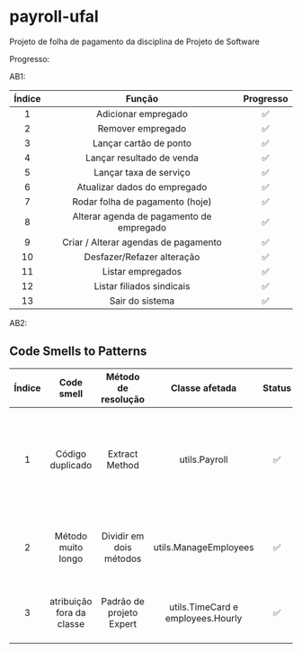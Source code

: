 # payroll-ufal
Projeto de folha de pagamento da disciplina de Projeto de Software

Progresso:

AB1:

| Índice   |          Função                        | Progresso |
|:--------:|:--------------------------------------:|:---------:|
|     1    |  Adicionar empregado                   |     ✅    |
|     2    |  Remover empregado                     |     ✅    |
|     3    |  Lançar cartão de ponto                |     ✅    |
|     4    |  Lançar resultado de venda             |     ✅    |
|     5    |  Lançar taxa de serviço                |     ✅    |
|     6    |  Atualizar dados do empregado          |     ✅    |
|     7    |  Rodar folha de pagamento (hoje)       |     ✅    |
|     8    |  Alterar agenda de pagamento de empregado |     ✅    |
|     9    |  Criar / Alterar agendas de pagamento  |     ✅    |
|    10    |  Desfazer/Refazer alteração            |     ✅    |
|    11    |  Listar empregados                     |     ✅    |
|    12    |  Listar filiados sindicais             |     ✅    |
|    13    |  Sair do sistema                       |     ✅    |

AB2:
## Code Smells to Patterns
| Índice   |     Code smell      |     Método de resolução |  Classe afetada | Status | Commit |
|:--------:|:-------------------:|:-----------------------:|:---------------:|:------:|:------:|
|     1    |  Código duplicado   |     Extract Method      |     utils.Payroll     |  ✅    | [76a93a1 - refactoring using Extract Method to eliminate duplicated code](https://github.com/edubarr/payroll-ufal/commit/76a93a108ee600e113a0784f2321c2ed7205e9ef) |
|     2    |  Método muito longo | Dividir em dois métodos | utils.ManageEmployees |  ✅    | [b11e349 - refactoring to avoid long method](https://github.com/edubarr/payroll-ufal/commit/b11e349ea86d6c660757ad0e97687786f5db4b56) |
|     3    |  atribuição fora da classe | Padrão de projeto Expert | utils.TimeCard e employees.Hourly |  ✅    | [f91f0d5 - refactoring to avoid long method](https://github.com/edubarr/payroll-ufal/commit/f91f0d5f416a7a654f5d32cd02167aac2f36dfd1) |